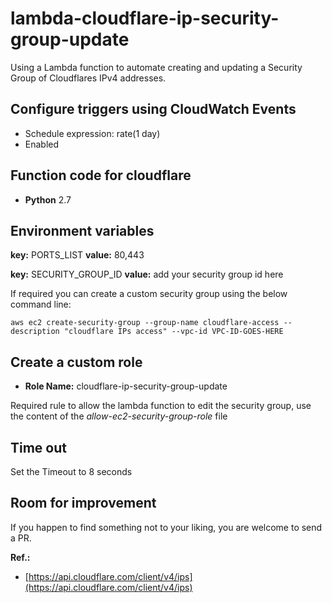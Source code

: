 # lambda-cloudflare-ip-security-group-update

Using a Lambda function to automate creating and updating a Security Group of Cloudflares IPv4 addresses.

## Configure triggers using CloudWatch Events

* Schedule expression: rate(1 day)
* Enabled
    
## Function code for cloudflare

* **Python** 2.7

## Environment variables

**key:** PORTS_LIST
**value:** 80,443

**key:** SECURITY_GROUP_ID
**value:** add your security group id here

If required you can create a custom security group using the below command line:

    aws ec2 create-security-group --group-name cloudflare-access --description "cloudflare IPs access" --vpc-id VPC-ID-GOES-HERE

## Create a custom role

* **Role Name:** cloudflare-ip-security-group-update

Required rule to allow the lambda function to edit the security group, use the content of the _allow-ec2-security-group-role_ file       

## Time out

Set the Timeout to 8 seconds

## Room for improvement

If you happen to find something not to your liking, you are welcome to send a PR.
    
**Ref.:** 

* [https://api.cloudflare.com/client/v4/ips](https://api.cloudflare.com/client/v4/ips)
